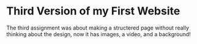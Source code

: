 # Third Version of my First Website
The third assignment was about making a structered page without really thinking about the design, now it has images, a video, and a background!
